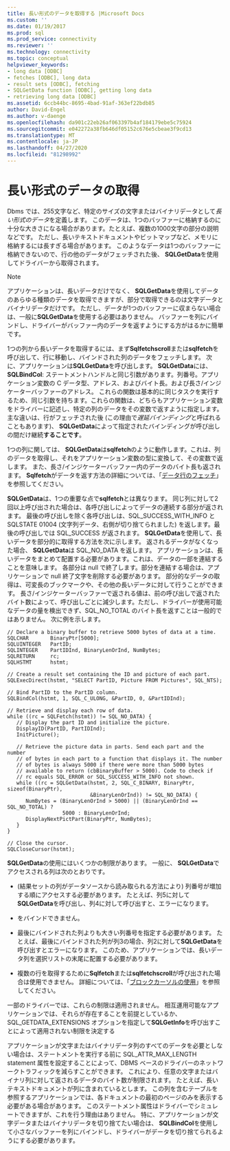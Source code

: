```yaml
---
title: 長い形式のデータを取得する |Microsoft Docs
ms.custom: ''
ms.date: 01/19/2017
ms.prod: sql
ms.prod_service: connectivity
ms.reviewer: ''
ms.technology: connectivity
ms.topic: conceptual
helpviewer_keywords:
- long data [ODBC]
- fetches [ODBC], long data
- result sets [ODBC], fetching
- SQLGetData function [ODBC], getting long data
- retrieving long data [ODBC]
ms.assetid: 6ccb44bc-8695-4bad-91af-363ef22bdb85
author: David-Engel
ms.author: v-daenge
ms.openlocfilehash: da901c22eb26af063397b4af184179ebe5c75924
ms.sourcegitcommit: e042272a38fb646df05152c676e5cbeae3f9cd13
ms.translationtype: MT
ms.contentlocale: ja-JP
ms.lasthandoff: 04/27/2020
ms.locfileid: "81298992"
---
```

# <a name="getting-long-data"></a>長い形式のデータの取得
Dbms では、255文字など、特定のサイズの文字またはバイナリデータとして*長い形式のデータ*を定義します。 このデータは、1つのバッファーに格納するのに十分な大きさになる場合があります。たとえば、複数の1000文字の部分の説明などです。 ただし、長いテキストドキュメントやビットマップなど、メモリに格納するには長すぎる場合があります。 このようなデータは1つのバッファーに格納できないので、行の他のデータがフェッチされた後、 **SQLGetData**を使用してドライバーから取得されます。  
  
> [!NOTE]  
>  アプリケーションは、長いデータだけでなく、 **SQLGetData**を使用してデータのあらゆる種類のデータを取得できますが、部分で取得できるのは文字データとバイナリデータだけです。 ただし、データが1つのバッファーに収まらない場合は、一般に**SQLGetData**を使用する必要はありません。 バッファーを列にバインドし、ドライバーがバッファー内のデータを返すようにする方がはるかに簡単です。  
  
 1つの列から長いデータを取得するには、まず**Sqlfetchscroll**または**sqlfetch**を呼び出して、行に移動し、バインドされた列のデータをフェッチします。 次に、アプリケーションは**SQLGetData**を呼び出します。 **SQLGetData**には、 **SQLBindCol**: ステートメントハンドルと同じ引数があります。列番号。アプリケーション変数の C データ型、アドレス、およびバイト長。および長さ/インジケーターバッファーのアドレス。 これらの関数は基本的に同じタスクを実行するため、同じ引数を持ちます。これらの関数は、どちらもアプリケーション変数をドライバーに記述し、特定の列のデータをその変数で返すように指定します。 主な違いは、行がフェッチされた後 (この理由で*遅延バインディング*と呼ばれることもあります)、 **SQLGetData**によって指定されたバインディングが呼び出しの間だけ継続**することです**。  
  
 1つの列に関しては、 **SQLGetData**は**sqlfetch**のように動作します。これは、列のデータを取得し、それをアプリケーション変数の型に変換して、その変数で返します。 また、長さ/インジケーターバッファー内のデータのバイト長も返されます。 **Sqlfetch**がデータを返す方法の詳細については、「[データ行のフェッチ](../../../odbc/reference/develop-app/fetching-a-row-of-data.md)」を参照してください。  
  
 **SQLGetData**は、1つの重要な点で**sqlfetch**とは異なります。 同じ列に対して2回以上呼び出された場合は、各呼び出しによってデータの連続する部分が返されます。 最後の呼び出しを除く各呼び出しは、SQL_SUCCESS_WITH_INFO と SQLSTATE 01004 (文字列データ、右側が切り捨てられました) を返します。最後の呼び出しでは SQL_SUCCESS が返されます。 **SQLGetData**を使用して、長いデータを部分的に取得する方法を次に示します。 返されるデータがなくなった場合、 **SQLGetData**は SQL_NO_DATA を返します。 アプリケーションは、長いデータをまとめて配置する必要があります。これは、データの一部を連結することを意味します。 各部分は null で終了します。部分を連結する場合は、アプリケーションで null 終了文字を削除する必要があります。 部分的なデータの取得は、可変長のブックマークや、その他の長いデータに対して行うことができます。 長さ/インジケーターバッファーで返される値は、前の呼び出しで返されたバイト数によって、呼び出しごとに減少します。ただし、ドライバーが使用可能なデータの量を検出できず、SQL_NO_TOTAL のバイト長を返すことは一般的ではありません。 次に例を示します。  
  
```  
// Declare a binary buffer to retrieve 5000 bytes of data at a time.  
SQLCHAR       BinaryPtr[5000];  
SQLUINTEGER   PartID;  
SQLINTEGER    PartIDInd, BinaryLenOrInd, NumBytes;  
SQLRETURN     rc;   
SQLHSTMT      hstmt;  
  
// Create a result set containing the ID and picture of each part.  
SQLExecDirect(hstmt, "SELECT PartID, Picture FROM Pictures", SQL_NTS);  
  
// Bind PartID to the PartID column.  
SQLBindCol(hstmt, 1, SQL_C_ULONG, &PartID, 0, &PartIDInd);  
  
// Retrieve and display each row of data.  
while ((rc = SQLFetch(hstmt)) != SQL_NO_DATA) {  
   // Display the part ID and initialize the picture.  
   DisplayID(PartID, PartIDInd);  
   InitPicture();  
  
   // Retrieve the picture data in parts. Send each part and the number   
   // of bytes in each part to a function that displays it. The number   
   // of bytes is always 5000 if there were more than 5000 bytes   
   // available to return (cbBinaryBuffer > 5000). Code to check if   
   // rc equals SQL_ERROR or SQL_SUCCESS_WITH_INFO not shown.  
   while ((rc = SQLGetData(hstmt, 2, SQL_C_BINARY, BinaryPtr, sizeof(BinaryPtr),  
                           &BinaryLenOrInd)) != SQL_NO_DATA) {  
      NumBytes = (BinaryLenOrInd > 5000) || (BinaryLenOrInd == SQL_NO_TOTAL) ?  
                  5000 : BinaryLenOrInd;  
      DisplayNextPictPart(BinaryPtr, NumBytes);  
   }  
}  
  
// Close the cursor.  
SQLCloseCursor(hstmt);  
```  
  
 **SQLGetData**の使用にはいくつかの制限があります。 一般に、 **SQLGetData**でアクセスされる列は次のとおりです。  
  
-   (結果セットの列がデータソースから読み取られる方法により) 列番号が増加する順にアクセスする必要があります。 たとえば、列5に対して**SQLGetData**を呼び出し、列4に対して呼び出すと、エラーになります。  
  
-   をバインドできません。  
  
-   最後にバインドされた列よりも大きい列番号を指定する必要があります。 たとえば、最後にバインドされた列が列3の場合、列2に対して**SQLGetData**を呼び出すとエラーになります。 このため、アプリケーションでは、長いデータ列を選択リストの末尾に配置する必要があります。  
  
-   複数の行を取得するために**Sqlfetch**または**sqlfetchscroll**が呼び出された場合は使用できません。 詳細については、「[ブロックカーソルの使用](../../../odbc/reference/develop-app/using-block-cursors.md)」を参照してください。  
  
 一部のドライバーでは、これらの制限は適用されません。 相互運用可能なアプリケーションでは、それらが存在することを前提としているか、SQL_GETDATA_EXTENSIONS オプションを指定して**SQLGetInfo**を呼び出すことによって適用されない制限を決定する  
  
 アプリケーションが文字またはバイナリデータ列のすべてのデータを必要としない場合は、ステートメントを実行する前に SQL_ATTR_MAX_LENGTH statement 属性を設定することによって、DBMS ベースのドライバーのネットワークトラフィックを減らすことができます。 これにより、任意の文字またはバイナリ列に対して返されるデータのバイト数が制限されます。 たとえば、長いテキストドキュメントが列に含まれているとします。 この列を含むテーブルを参照するアプリケーションでは、各ドキュメントの最初のページのみを表示する必要がある場合があります。 このステートメント属性はドライバーでシミュレートできますが、これを行う理由はありません。 特に、アプリケーションが文字データまたはバイナリデータを切り捨てたい場合は、 **SQLBindCol**を使用して小さなバッファーを列にバインドし、ドライバーがデータを切り捨てられるようにする必要があります。
